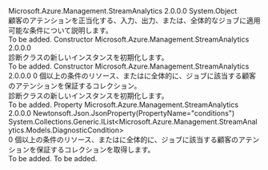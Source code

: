 <Type Name="Diagnostics" FullName="Microsoft.Azure.Management.StreamAnalytics.Models.Diagnostics">
  <TypeSignature Language="C#" Value="public class Diagnostics" />
  <TypeSignature Language="ILAsm" Value=".class public auto ansi beforefieldinit Diagnostics extends System.Object" />
  <TypeSignature Language="DocId" Value="T:Microsoft.Azure.Management.StreamAnalytics.Models.Diagnostics" />
  <TypeSignature Language="VB.NET" Value="Public Class Diagnostics" />
  <TypeSignature Language="F#" Value="type Diagnostics = class" />
  <AssemblyInfo>
    <AssemblyName>Microsoft.Azure.Management.StreamAnalytics</AssemblyName>
    <AssemblyVersion>2.0.0.0</AssemblyVersion>
  </AssemblyInfo>
  <Base>
    <BaseTypeName>System.Object</BaseTypeName>
  </Base>
  <Interfaces />
  <Docs>
    <summary>
            顧客のアテンションを正当化する、入力、出力、または、全体的なジョブに適用可能な条件について説明します。
            </summary>
    <remarks>To be added.</remarks>
  </Docs>
  <Members>
    <Member MemberName=".ctor">
      <MemberSignature Language="C#" Value="public Diagnostics ();" />
      <MemberSignature Language="ILAsm" Value=".method public hidebysig specialname rtspecialname instance void .ctor() cil managed" />
      <MemberSignature Language="DocId" Value="M:Microsoft.Azure.Management.StreamAnalytics.Models.Diagnostics.#ctor" />
      <MemberSignature Language="VB.NET" Value="Public Sub New ()" />
      <MemberType>Constructor</MemberType>
      <AssemblyInfo>
        <AssemblyName>Microsoft.Azure.Management.StreamAnalytics</AssemblyName>
        <AssemblyVersion>2.0.0.0</AssemblyVersion>
      </AssemblyInfo>
      <Parameters />
      <Docs>
        <summary>
            診断クラスの新しいインスタンスを初期化します。
            </summary>
        <remarks>To be added.</remarks>
      </Docs>
    </Member>
    <Member MemberName=".ctor">
      <MemberSignature Language="C#" Value="public Diagnostics (System.Collections.Generic.IList&lt;Microsoft.Azure.Management.StreamAnalytics.Models.DiagnosticCondition&gt; conditions = null);" />
      <MemberSignature Language="ILAsm" Value=".method public hidebysig specialname rtspecialname instance void .ctor(class System.Collections.Generic.IList`1&lt;class Microsoft.Azure.Management.StreamAnalytics.Models.DiagnosticCondition&gt; conditions) cil managed" />
      <MemberSignature Language="DocId" Value="M:Microsoft.Azure.Management.StreamAnalytics.Models.Diagnostics.#ctor(System.Collections.Generic.IList{Microsoft.Azure.Management.StreamAnalytics.Models.DiagnosticCondition})" />
      <MemberSignature Language="VB.NET" Value="Public Sub New (Optional conditions As IList(Of DiagnosticCondition) = null)" />
      <MemberSignature Language="F#" Value="new Microsoft.Azure.Management.StreamAnalytics.Models.Diagnostics : System.Collections.Generic.IList&lt;Microsoft.Azure.Management.StreamAnalytics.Models.DiagnosticCondition&gt; -&gt; Microsoft.Azure.Management.StreamAnalytics.Models.Diagnostics" Usage="new Microsoft.Azure.Management.StreamAnalytics.Models.Diagnostics conditions" />
      <MemberType>Constructor</MemberType>
      <AssemblyInfo>
        <AssemblyName>Microsoft.Azure.Management.StreamAnalytics</AssemblyName>
        <AssemblyVersion>2.0.0.0</AssemblyVersion>
      </AssemblyInfo>
      <Parameters>
        <Parameter Name="conditions" Type="System.Collections.Generic.IList&lt;Microsoft.Azure.Management.StreamAnalytics.Models.DiagnosticCondition&gt;" />
      </Parameters>
      <Docs>
        <param name="conditions">0 個以上の条件のリソース、またはに全体的に、ジョブに該当する顧客のアテンションを保証するコレクション。</param>
        <summary>
            診断クラスの新しいインスタンスを初期化します。
            </summary>
        <remarks>To be added.</remarks>
      </Docs>
    </Member>
    <Member MemberName="Conditions">
      <MemberSignature Language="C#" Value="public System.Collections.Generic.IList&lt;Microsoft.Azure.Management.StreamAnalytics.Models.DiagnosticCondition&gt; Conditions { get; }" />
      <MemberSignature Language="ILAsm" Value=".property instance class System.Collections.Generic.IList`1&lt;class Microsoft.Azure.Management.StreamAnalytics.Models.DiagnosticCondition&gt; Conditions" />
      <MemberSignature Language="DocId" Value="P:Microsoft.Azure.Management.StreamAnalytics.Models.Diagnostics.Conditions" />
      <MemberSignature Language="VB.NET" Value="Public ReadOnly Property Conditions As IList(Of DiagnosticCondition)" />
      <MemberSignature Language="F#" Value="member this.Conditions : System.Collections.Generic.IList&lt;Microsoft.Azure.Management.StreamAnalytics.Models.DiagnosticCondition&gt;" Usage="Microsoft.Azure.Management.StreamAnalytics.Models.Diagnostics.Conditions" />
      <MemberType>Property</MemberType>
      <AssemblyInfo>
        <AssemblyName>Microsoft.Azure.Management.StreamAnalytics</AssemblyName>
        <AssemblyVersion>2.0.0.0</AssemblyVersion>
      </AssemblyInfo>
      <Attributes>
        <Attribute>
          <AttributeName>Newtonsoft.Json.JsonProperty(PropertyName="conditions")</AttributeName>
        </Attribute>
      </Attributes>
      <ReturnValue>
        <ReturnType>System.Collections.Generic.IList&lt;Microsoft.Azure.Management.StreamAnalytics.Models.DiagnosticCondition&gt;</ReturnType>
      </ReturnValue>
      <Docs>
        <summary>
            0 個以上の条件のリソース、またはに全体的に、ジョブに該当する顧客のアテンションを保証するコレクションを取得します。
            </summary>
        <value>To be added.</value>
        <remarks>To be added.</remarks>
      </Docs>
    </Member>
  </Members>
</Type>